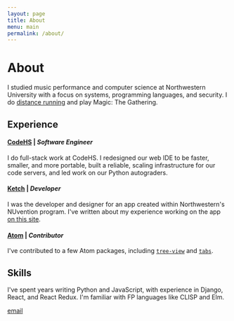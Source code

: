 ```yaml
---
layout: page
title: About
menu: main
permalink: /about/
---
```


# About

I studied music performance and computer science at Northwestern University with a focus on systems, programming languages, and security. I do [distance running](https://www.strava.com/athletes/23057637) and play Magic: The Gathering.

## Experience

#### [**CodeHS**](https://codehs.com/) | _Software Engineer_

I do full-stack work at CodeHS. I redesigned our web IDE to be faster, smaller, and more portable, built a reliable, scaling infrastructure for our code servers, and led work on our Python autograders.

#### [**Ketch**]({{site.url}}/projects/ketch) | _Developer_

I was the developer and designer for an app created within Northwestern's NUvention program. I've written about my experience working on the app [on this site]({{site.url/projects/ketch}}).

#### [**Atom**](https://atom.io/) | _Contributor_

I've contributed to a few Atom packages, including [`tree-view`](https://github.com/atom/tree-view) and [`tabs`](https://github.com/atom/tabs).

## Skills

I've spent years writing Python and JavaScript, with experience in Django, React, and React Redux. I'm familiar with FP languages like CLISP and Elm.

[email](mailto:andrewbayer2016@u.northwestern.edu)
